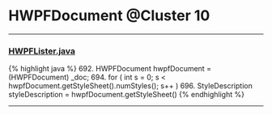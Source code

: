 # HWPFDocument @Cluster 10

***

### [HWPFLister.java](https://searchcode.com/codesearch/view/97384386/)
{% highlight java %}
692. HWPFDocument hwpfDocument = (HWPFDocument) _doc;
694. for ( int s = 0; s < hwpfDocument.getStyleSheet().numStyles(); s++ )
696.     StyleDescription styleDescription = hwpfDocument.getStyleSheet()
{% endhighlight %}

***

